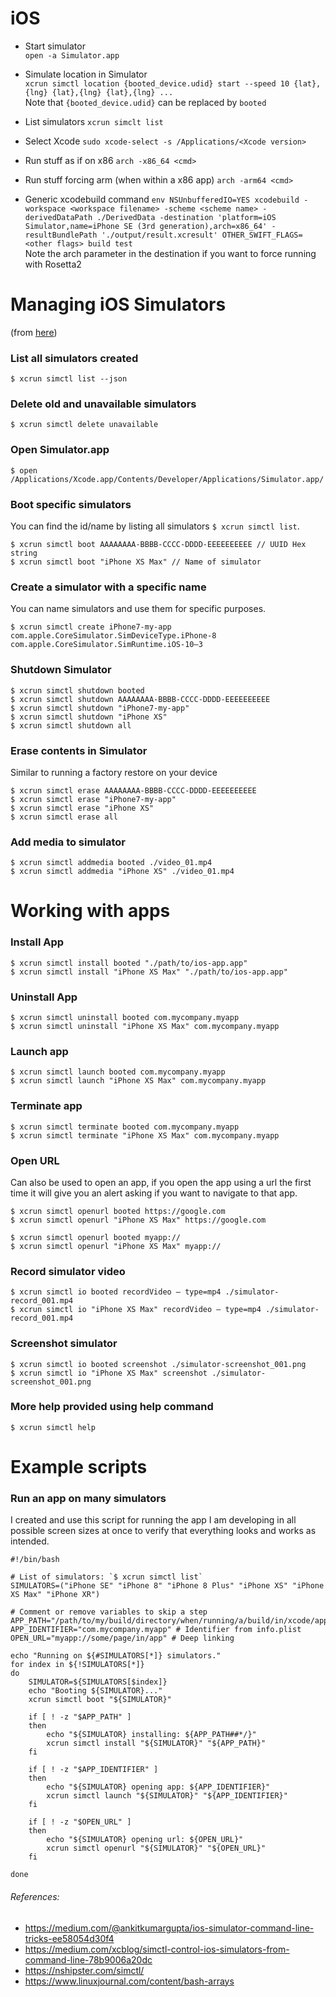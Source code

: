 # iOS

- Start simulator  
  `open -a Simulator.app`

- Simulate location in Simulator  
  `xcrun simctl location {booted_device.udid} start --speed 10 {lat},{lng} {lat},{lng} {lat},{lng} ...`   
  Note that `{booted_device.udid}` can be replaced by `booted`

- List simulators
  `xcrun simclt list`

- Select Xcode
  `sudo xcode-select -s /Applications/<Xcode version>`

- Run stuff as if on x86
  `arch -x86_64 <cmd>`

- Run stuff forcing arm (when within a x86 app)
  `arch -arm64 <cmd>`

- Generic xcodebuild command
  `env NSUnbufferedIO=YES xcodebuild -workspace <workspace filename> -scheme <scheme name> -derivedDataPath ./DerivedData -destination 'platform=iOS Simulator,name=iPhone SE (3rd generation),arch=x86_64' -resultBundlePath './output/result.xcresult' OTHER_SWIFT_FLAGS=<other flags> build test`  
  Note the arch parameter in the destination if you want to force running with Rosetta2

# Managing iOS Simulators
(from [here](https://gist.github.com/patriknyblad/be3678bf6b515f11b602051530b5ac3e))

### List all simulators created
```
$ xcrun simctl list --json
```

### Delete old and unavailable simulators
```
$ xcrun simctl delete unavailable
```

### Open Simulator.app
```
$ open /Applications/Xcode.app/Contents/Developer/Applications/Simulator.app/
```

### Boot specific simulators
You can find the id/name by listing all simulators `$ xcrun simctl list`.
```
$ xcrun simctl boot AAAAAAAA-BBBB-CCCC-DDDD-EEEEEEEEEE // UUID Hex string
$ xcrun simctl boot "iPhone XS Max" // Name of simulator
```

### Create a simulator with a specific name
You can name simulators and use them for specific purposes.
```
$ xcrun simctl create iPhone7-my-app com.apple.CoreSimulator.SimDeviceType.iPhone-8 com.apple.CoreSimulator.SimRuntime.iOS-10–3
```

### Shutdown Simulator
```
$ xcrun simctl shutdown booted
$ xcrun simctl shutdown AAAAAAAA-BBBB-CCCC-DDDD-EEEEEEEEEE
$ xcrun simctl shutdown "iPhone7-my-app"
$ xcrun simctl shutdown "iPhone XS"
$ xcrun simctl shutdown all
```

### Erase contents in Simulator
Similar to running a factory restore on your device
```
$ xcrun simctl erase AAAAAAAA-BBBB-CCCC-DDDD-EEEEEEEEEE
$ xcrun simctl erase "iPhone7-my-app"
$ xcrun simctl erase "iPhone XS"
$ xcrun simctl erase all
```

### Add media to simulator
```
$ xcrun simctl addmedia booted ./video_01.mp4
$ xcrun simctl addmedia "iPhone XS" ./video_01.mp4
```

# Working with apps

### Install App
```
$ xcrun simctl install booted "./path/to/ios-app.app"
$ xcrun simctl install "iPhone XS Max" "./path/to/ios-app.app"
```

### Uninstall App
```
$ xcrun simctl uninstall booted com.mycompany.myapp
$ xcrun simctl uninstall "iPhone XS Max" com.mycompany.myapp
```

### Launch app
```
$ xcrun simctl launch booted com.mycompany.myapp
$ xcrun simctl launch "iPhone XS Max" com.mycompany.myapp
```

### Terminate app
```
$ xcrun simctl terminate booted com.mycompany.myapp
$ xcrun simctl terminate "iPhone XS Max" com.mycompany.myapp
```

### Open URL
Can also be used to open an app, if you open the app using a url the first time it will give you an alert asking if you want to navigate to that app.
```
$ xcrun simctl openurl booted https://google.com
$ xcrun simctl openurl "iPhone XS Max" https://google.com

$ xcrun simctl openurl booted myapp://
$ xcrun simctl openurl "iPhone XS Max" myapp://
```

### Record simulator video
```
$ xcrun simctl io booted recordVideo — type=mp4 ./simulator-record_001.mp4
$ xcrun simctl io "iPhone XS Max" recordVideo — type=mp4 ./simulator-record_001.mp4
```

### Screenshot simulator
```
$ xcrun simctl io booted screenshot ./simulator-screenshot_001.png
$ xcrun simctl io "iPhone XS Max" screenshot ./simulator-screenshot_001.png
```

### More help provided using help command
```
$ xcrun simctl help
```

# Example scripts

### Run an app on many simulators
I created and use this script for running the app I am developing in all possible screen sizes at once to verify that everything looks and works as intended.
```
#!/bin/bash

# List of simulators: `$ xcrun simctl list`
SIMULATORS=("iPhone SE" "iPhone 8" "iPhone 8 Plus" "iPhone XS" "iPhone XS Max" "iPhone XR")

# Comment or remove variables to skip a step
APP_PATH="/path/to/my/build/directory/when/running/a/build/in/xcode/app.app"
APP_IDENTIFIER="com.mycompany.myapp" # Identifier from info.plist
OPEN_URL="myapp://some/page/in/app" # Deep linking

echo "Running on ${#SIMULATORS[*]} simulators."
for index in ${!SIMULATORS[*]}
do
    SIMULATOR=${SIMULATORS[$index]}
    echo "Booting ${SIMULATOR}..."
    xcrun simctl boot "${SIMULATOR}"

    if [ ! -z "$APP_PATH" ]
    then
        echo "${SIMULATOR} installing: ${APP_PATH##*/}"
        xcrun simctl install "${SIMULATOR}" "${APP_PATH}"
    fi

    if [ ! -z "$APP_IDENTIFIER" ]
    then
        echo "${SIMULATOR} opening app: ${APP_IDENTIFIER}"
        xcrun simctl launch "${SIMULATOR}" "${APP_IDENTIFIER}"
    fi

    if [ ! -z "$OPEN_URL" ]
    then
        echo "${SIMULATOR} opening url: ${OPEN_URL}"
        xcrun simctl openurl "${SIMULATOR}" "${OPEN_URL}"
    fi

done
```

###### References:
* https://medium.com/@ankitkumargupta/ios-simulator-command-line-tricks-ee58054d30f4
* https://medium.com/xcblog/simctl-control-ios-simulators-from-command-line-78b9006a20dc
* https://nshipster.com/simctl/
* https://www.linuxjournal.com/content/bash-arrays